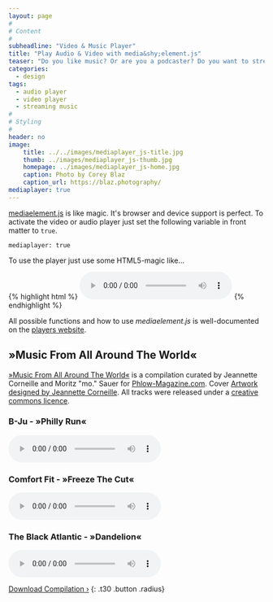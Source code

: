 ```yaml
---
layout: page
#
# Content
#
subheadline: "Video & Music Player"
title: "Play Audio & Video with media&shy;element.js"
teaser: "Do you like music? Or are you a podcaster? Do you want to stream your videos in a nice player? Than you likely will like the integration of <em>mediaelement.js</em>. It enables you to play music and stream video in a consistent player that looks in each browser delicious. It even works in IE6-8."
categories:
  - design
tags:
  - audio player
  - video player
  - streaming music
#
# Styling
#
header: no
image:
    title: ../../images/mediaplayer_js-title.jpg
    thumb: ../images/mediaplayer_js-thumb.jpg
    homepage: ../images/mediaplayer_js-home.jpg
    caption: Photo by Corey Blaz
    caption_url: https://blaz.photography/
mediaplayer: true
---
```

[mediaelement.js][1] is like magic. It's browser and device support is perfect. To activate the video or audio player just set the following variable in front matter to `true`.

~~~
mediaplayer: true
~~~

To use the player just use some HTML5-magic like...

{% highlight html %}
<audio src="http://path-to-file.com/music.mp3" type="audio/mp3" controls="controls"></audio>
{% endhighlight %}

All possible functions and how to use *mediaelement.js* is well-documented on the [players website][1].



## »Music From All Around The World«

[»Music From All Around The World«][5] is a compilation curated by Jeannette Corneille and Moritz "mo." Sauer for [Phlow-Magazine.com][4]. Cover [Artwork designed by Jeannette Corneille][1]. All tracks were released under a [creative commons licence][2].

### B-Ju - »Philly Run«

<audio src="http://archive.org/download/music_from_all_around_the_world/13._music_from_all_around_the_world_-_b-ju_-_philly_run.mp3" type="audio/mp3" controls="controls"></audio>

### Comfort Fit - »Freeze The Cut«

<audio src="http://archive.org/download/music_from_all_around_the_world/05._music_from_all_around_the_world_-_comfort_fit_-_freeze_the_cut_opolopos_emotional_draft_remix.mp3" type="audio/mp3" controls="controls"></audio>

### The Black Atlantic - »Dandelion«

<audio src="http://archive.org/download/music_from_all_around_the_world/02._music_from_all_around_the_world_-_the_black_atlantic_-_dandelion.mp3" type="audio/mp3" controls="controls"></audio>

[Download Compilation ›](https://archive.org/details/music_from_all_around_the_world)
{: .t30 .button .radius}



 [1]: http://mediaelementjs.com/
 [2]: http://jcorneille.de/
 [3]: www.creativecommons.org/licenses/by-nc-nd/3.0/
 [4]: http://phlow-magazine.com/
 [5]: https://archive.org/details/music_from_all_around_the_world
 [6]: #
 [7]: #
 [8]: #
 [9]: #
 [10]: #